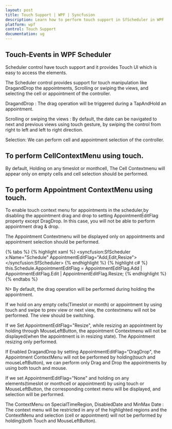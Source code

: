 ```yaml
---
layout: post
title: Touch Support | WPF | Syncfusion
description: Learn how to perform touch support in SfScheduler in WPF
platform: wpf
control: Touch Support
documentation: ug
---
```


## Touch-Events in WPF Scheduler
Scheduler control have touch support and it provides Touch UI which is easy to access the elements.

The Scheduler control provides support for touch manipulation like DragandDrop the appointments, Scrolling or swiping the views, and selecting the cell or appointment of the controller.

DragandDrop :  The drag operation will be triggered during a TapAndHold an appointment.

Scrolling or swiping the views : By default, the date can be navigated to next and previous views using touch gesture, by swiping the control from right to left and left to right direction.

Selection: We can perform cell and appointment selection of the controller.

## To perform CellContextMenu using touch.

By default, Holding on any timeslot or monthcell, The Cell Contextmenu will appear only on empty cells and cell selection should be performed.

## To perform Appointment ContextMenu using touch.

To enable touch context menu for appointments in the scheduler,by disabling the appointment drag and drop to setting AppointmentEditFlag property except DragDrop. In this case, you will not be able to perform appointment drag & drop.

The Appointment Contextmenu will be displayed only on appointments and appointment selection should be performed. 

{% tabs %}
{% highlight xaml %}
<syncfusion:SfScheduler x:Name="Schedule"
                        AppointmentEditFlag="Add,Edit,Resize">
 </syncfusion:SfScheduler>
{% endhighlight %}
{% highlight c# %}
this.Schedule.AppointmentEditFlag = AppointmentEditFlag.Add | AppointmentEditFlag.Edit | AppointmentEditFlag.Resize;
{% endhighlight %}
{% endtabs %}

N>
By default, the drag operation will be performed during holding the appointment.

If we hold on any empty cells(Timeslot or month) or appointment by using touch and swipe to prev view or next view, the contextmenu will not be performed. The view should be switching.

If we Set AppointmentEditFlag="Resize", while resizing an appointment by holding through MouseLeftButton, the appointment Contextmenu will not be displayed(when the appointment is in resizing state). The Appointment resizing only performed.

If Enabled DragandDrop by setting AppointmentEditFlag="DragDrop", the Appointment ContextMenu will not be performed by holding(touch and mouseLeftButton), we can perform only Drag and Drop the appointments by using both touch and mouse.

If we set AppointmentEditFlag="None" and holding on any elements(timeslot or monthcell or appointment) by using touch or MouseLeftButton, the corresponding context menu will be displayed, and selection will be performed.

The ContextMenu on SpecialTimeRegion, DisabledDate and MinMax Date : The context menu will be restricted in any of the highlighted regions and  the ContextMenu and  selection (cell or appointment) will not be performed by holding(both Touch and MouseLeftButton).
